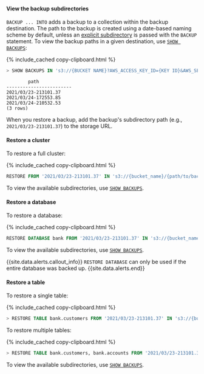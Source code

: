 #### View the backup subdirectories

`BACKUP ... INTO` adds a backup to a collection within the backup destination. The path to the backup is created using a date-based naming scheme by default, unless an [explicit subdirectory](../{{site.versions["stable"]}}/backup.html#specify-a-subdirectory-for-backups) is passed with the `BACKUP` statement. To view the backup paths in a given destination, use [`SHOW BACKUPS`](../{{site.versions["stable"]}}/restore.html#view-the-backup-subdirectories):

{% include_cached copy-clipboard.html %}
~~~ sql
> SHOW BACKUPS IN 's3://{BUCKET NAME}?AWS_ACCESS_KEY_ID={KEY ID}&AWS_SECRET_ACCESS_KEY={SECRET ACCESS KEY}';
~~~

~~~
        path
------------------------
2021/03/23-213101.37
2021/03/24-172553.85
2021/03/24-210532.53
(3 rows)
~~~

When you restore a backup, add the backup's subdirectory path (e.g., `2021/03/23-213101.37`) to the storage URL.

#### Restore a cluster

To restore a full cluster:

{% include_cached copy-clipboard.html %}
~~~ sql
RESTORE FROM '2021/03/23-213101.37' IN 's3://{bucket_name}/{path/to/backup}?AWS_ACCESS_KEY_ID={key_id}&AWS_SECRET_ACCESS_KEY={access_key}';
~~~

To view the available subdirectories, use [`SHOW BACKUPS`](../{{site.versions["stable"]}}/restore.html#view-the-backup-subdirectories).

#### Restore a database

To restore a database:

{% include_cached copy-clipboard.html %}
~~~ sql
RESTORE DATABASE bank FROM '2021/03/23-213101.37' IN 's3://{bucket_name}/{path/to/backup}?AWS_ACCESS_KEY_ID={key_id}&AWS_SECRET_ACCESS_KEY={access_key}';
~~~

To view the available subdirectories, use [`SHOW BACKUPS`](../{{site.versions["stable"]}}/restore.html#view-the-backup-subdirectories).

{{site.data.alerts.callout_info}}
`RESTORE DATABASE` can only be used if the entire database was backed up.
{{site.data.alerts.end}}

#### Restore a table

To restore a single table:

{% include_cached copy-clipboard.html %}
~~~ sql
> RESTORE TABLE bank.customers FROM '2021/03/23-213101.37' IN 's3://{bucket_name}/{path/to/backup}?AWS_ACCESS_KEY_ID={key_id}&AWS_SECRET_ACCESS_KEY={access_key}';
~~~

To restore multiple tables:

{% include_cached copy-clipboard.html %}
~~~ sql
> RESTORE TABLE bank.customers, bank.accounts FROM '2021/03/23-213101.37' IN 's3://{bucket_name}/{path/to/backup}?AWS_ACCESS_KEY_ID={key_id}&AWS_SECRET_ACCESS_KEY={access_key}';
~~~

To view the available subdirectories, use [`SHOW BACKUPS`](../{{site.versions["stable"]}}/restore.html#view-the-backup-subdirectories).
